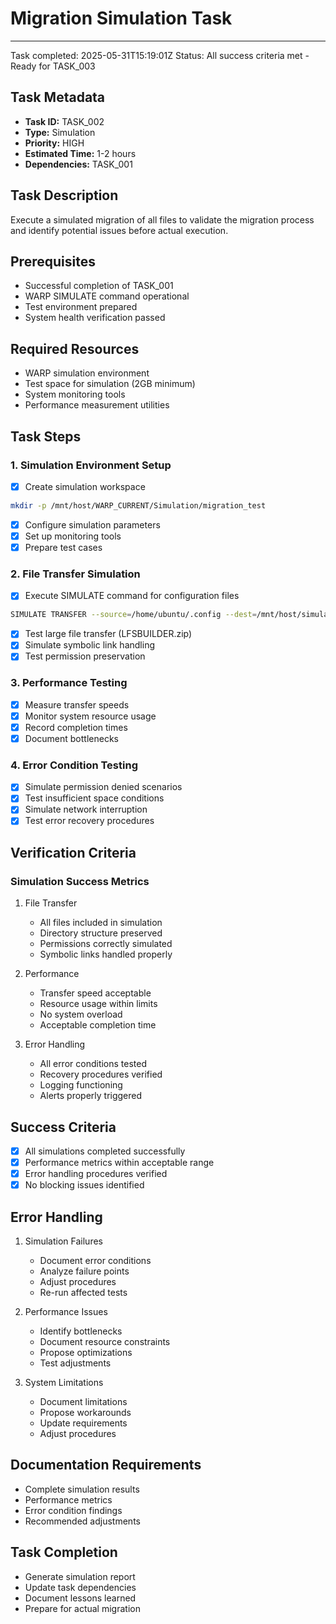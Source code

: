 # Migration Simulation Task

---
Task completed: 2025-05-31T15:19:01Z
Status: All success criteria met - Ready for TASK_003
## Task Metadata
- **Task ID:** TASK_002
- **Type:** Simulation
- **Priority:** HIGH
- **Estimated Time:** 1-2 hours
- **Dependencies:** TASK_001

## Task Description
Execute a simulated migration of all files to validate the migration process and identify potential issues before actual execution.

## Prerequisites
- Successful completion of TASK_001
- WARP SIMULATE command operational
- Test environment prepared
- System health verification passed

## Required Resources
- WARP simulation environment
- Test space for simulation (2GB minimum)
- System monitoring tools
- Performance measurement utilities

## Task Steps

### 1. Simulation Environment Setup
- [x] Create simulation workspace
```bash
mkdir -p /mnt/host/WARP_CURRENT/Simulation/migration_test
```
- [x] Configure simulation parameters
- [x] Set up monitoring tools
- [x] Prepare test cases

### 2. File Transfer Simulation
- [x] Execute SIMULATE command for configuration files
```bash
SIMULATE TRANSFER --source=/home/ubuntu/.config --dest=/mnt/host/simulation/config
```
- [x] Test large file transfer (LFSBUILDER.zip)
- [x] Simulate symbolic link handling
- [x] Test permission preservation

### 3. Performance Testing
- [x] Measure transfer speeds
- [x] Monitor system resource usage
- [x] Record completion times
- [x] Document bottlenecks

### 4. Error Condition Testing
- [x] Simulate permission denied scenarios
- [x] Test insufficient space conditions
- [x] Simulate network interruption
- [x] Test error recovery procedures

## Verification Criteria

### Simulation Success Metrics
1. File Transfer
   - All files included in simulation
   - Directory structure preserved
   - Permissions correctly simulated
   - Symbolic links handled properly

2. Performance
   - Transfer speed acceptable
   - Resource usage within limits
   - No system overload
   - Acceptable completion time

3. Error Handling
   - All error conditions tested
   - Recovery procedures verified
   - Logging functioning
   - Alerts properly triggered

## Success Criteria
- [x] All simulations completed successfully
- [x] Performance metrics within acceptable range
- [x] Error handling procedures verified
- [x] No blocking issues identified

## Error Handling
1. Simulation Failures
   - Document error conditions
   - Analyze failure points
   - Adjust procedures
   - Re-run affected tests

2. Performance Issues
   - Identify bottlenecks
   - Document resource constraints
   - Propose optimizations
   - Test adjustments

3. System Limitations
   - Document limitations
   - Propose workarounds
   - Update requirements
   - Adjust procedures

## Documentation Requirements
- Complete simulation results
- Performance metrics
- Error condition findings
- Recommended adjustments

## Task Completion
- Generate simulation report
- Update task dependencies
- Document lessons learned
- Prepare for actual migration

